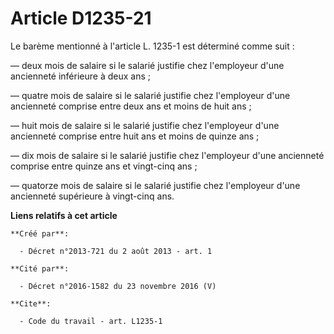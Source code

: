 # Article D1235-21

Le barème mentionné à l'article L. 1235-1 est déterminé comme suit : 

― deux mois de salaire si le salarié justifie chez l'employeur d'une ancienneté inférieure à deux ans ; 

― quatre mois de salaire si le salarié justifie chez l'employeur d'une ancienneté comprise entre deux ans et moins de huit
ans ; 

― huit mois de salaire si le salarié justifie chez l'employeur d'une ancienneté comprise entre huit ans et moins de quinze
ans ; 

― dix mois de salaire si le salarié justifie chez l'employeur d'une ancienneté comprise entre quinze ans et vingt-cinq ans ; 

― quatorze mois de salaire si le salarié justifie chez l'employeur d'une ancienneté supérieure à vingt-cinq ans.

**Liens relatifs à cet article**

	**Créé par**:

	  - Décret n°2013-721 du 2 août 2013 - art. 1

	**Cité par**:

	  - Décret n°2016-1582 du 23 novembre 2016 (V)

	**Cite**:

	  - Code du travail - art. L1235-1
